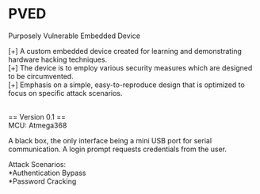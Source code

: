 PVED
====

Purposely Vulnerable Embedded Device

[+] A custom embedded device created for learning and demonstrating hardware hacking techniques.<br>
[+] The device is to employ various security measures which are designed to be circumvented.<br>
[+] Emphasis on a simple, easy-to-reproduce design that is optimized to focus on specific attack scenarios.



<br>
== Version 0.1 ==<br>
MCU: Atmega368

A black box, the only interface being a mini USB port for serial communication.  A login prompt requests credentials from the user.

Attack Scenarios:<br>
*Authentication Bypass<br>
*Password Cracking

